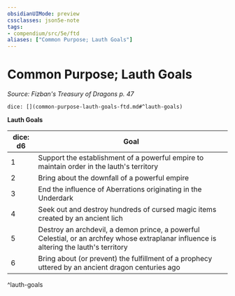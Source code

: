 ```yaml
---
obsidianUIMode: preview
cssclasses: json5e-note
tags:
- compendium/src/5e/ftd
aliases: ["Common Purpose; Lauth Goals"]
---
```

# Common Purpose; Lauth Goals
*Source: Fizban's Treasury of Dragons p. 47* 

`dice: [](common-purpose-lauth-goals-ftd.md#^lauth-goals)`

**Lauth Goals**

| dice: d6 | Goal |
|----------|------|
| 1 | Support the establishment of a powerful empire to maintain order in the lauth's territory |
| 2 | Bring about the downfall of a powerful empire |
| 3 | End the influence of Aberrations originating in the Underdark |
| 4 | Seek out and destroy hundreds of cursed magic items created by an ancient lich |
| 5 | Destroy an archdevil, a demon prince, a powerful Celestial, or an archfey whose extraplanar influence is altering the lauth's territory |
| 6 | Bring about (or prevent) the fulfillment of a prophecy uttered by an ancient dragon centuries ago |
^lauth-goals